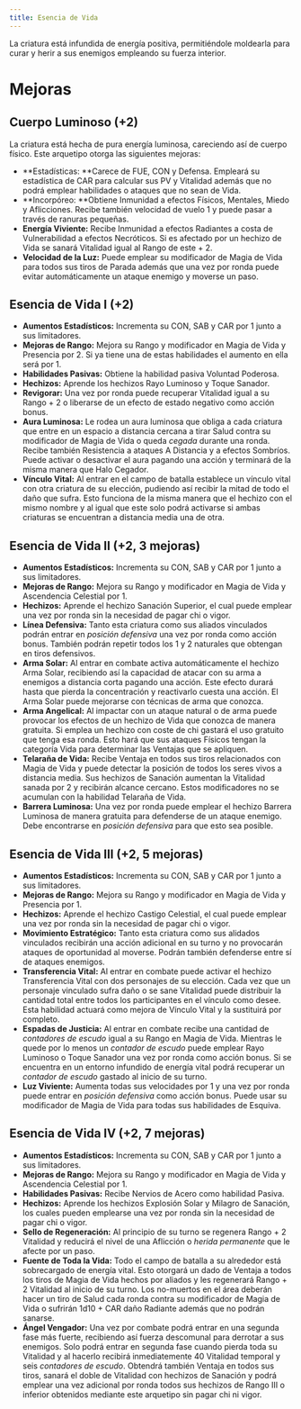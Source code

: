 ```yaml
---
title: Esencia de Vida
---
```


La criatura está infundida de energía positiva, permitiéndole moldearla para curar y herir a sus enemigos empleando su fuerza interior. 

# Mejoras

## Cuerpo Luminoso (+2)

La criatura está hecha de pura energía luminosa, careciendo así de cuerpo físico. Este arquetipo otorga las siguientes mejoras:

- **Estadísticas: **Carece de FUE, CON y Defensa. Empleará su estadística de CAR para calcular sus PV y Vitalidad además que no podrá emplear habilidades o ataques que no sean de Vida.
- **Incorpóreo: **Obtiene Inmunidad a efectos Físicos, Mentales, Miedo y Aflicciones. Recibe también velocidad de vuelo 1 y puede pasar a través de ranuras pequeñas. 
- **Energía Viviente:** Recibe Inmunidad a efectos Radiantes a costa de Vulnerabilidad a efectos Necróticos. Si es afectado por un hechizo de Vida se sanará Vitalidad igual al Rango de este + 2.
- **Velocidad de la Luz:** Puede emplear su modificador de Magia de Vida para todos sus tiros de Parada además que una vez por ronda puede evitar automáticamente un ataque enemigo y moverse un paso.

## Esencia de Vida I (+2)

- **Aumentos Estadísticos:** Incrementa su CON, SAB y CAR por 1 junto a sus limitadores.
- **Mejoras de Rango:** Mejora su Rango y modificador en Magia de Vida y Presencia por 2. Si ya tiene una de estas habilidades el aumento en ella será por 1. 
- **Habilidades Pasivas:** Obtiene la habilidad pasiva Voluntad Poderosa.
- **Hechizos:** Aprende los hechizos Rayo Luminoso y Toque Sanador.
- **Revigorar:** Una vez por ronda puede recuperar Vitalidad igual a su Rango + 2 o liberarse de un efecto de estado negativo como acción bonus. 
- **Aura Luminosa:** Le rodea un aura luminosa que obliga a cada criatura que entre en un espacio a distancia cercana a tirar Salud contra su modificador de Magia de Vida o queda <i>cegada</i> durante una ronda. Recibe también Resistencia a ataques A Distancia y a efectos Sombríos. Puede activar o desactivar el aura pagando una acción y terminará de la misma manera que Halo Cegador.
- **Vínculo Vital:** Al entrar en el campo de batalla establece un vínculo vital con otra criatura de su elección, pudiendo así recibir la mitad de todo el daño que sufra. Esto funciona de la misma manera que el hechizo con el mismo nombre y al igual que este solo podrá activarse si ambas criaturas se encuentran a distancia media una de otra.

## Esencia de Vida II (+2, 3 mejoras)

- **Aumentos Estadísticos:** Incrementa su CON, SAB y CAR por 1 junto a sus limitadores.
- **Mejoras de Rango:** Mejora su Rango y modificador en Magia de Vida y Ascendencia Celestial por 1.
- **Hechizos:** Aprende el hechizo Sanación Superior, el cual puede emplear una vez por ronda sin la necesidad de pagar chi o vigor.
- **Línea Defensiva:** Tanto esta criatura como sus aliados vinculados podrán entrar en *posición defensiva* una vez por ronda como acción bonus. También podrán repetir todos los 1 y 2 naturales que obtengan en tiros defensivos. 
- **Arma Solar:** Al entrar en combate activa automáticamente el hechizo Arma Solar, recibiendo así la capacidad de atacar con su arma a enemigos a distancia corta pagando una acción. Este efecto durará hasta que pierda la concentración y reactivarlo cuesta una acción. El Arma Solar puede mejorarse con técnicas de arma que conozca.
- **Arma Angelical:** Al impactar con un ataque natural o de arma puede provocar los efectos de un hechizo de Vida que conozca de manera gratuita. Si emplea un hechizo con coste de chi gastará el uso gratuito que tenga esa ronda. Esto hará que sus ataques Físicos tengan la categoría Vida para determinar las Ventajas que se apliquen.
- **Telaraña de Vida:** Recibe Ventaja en todos sus tiros relacionados con Magia de Vida y puede detectar la posición de todos los seres vivos a distancia media. Sus hechizos de Sanación aumentan la Vitalidad sanada por 2 y recibirán alcance cercano. Estos modificadores no se acumulan con la habilidad Telaraña de Vida.
- **Barrera Luminosa:** Una vez por ronda puede emplear el hechizo Barrera Luminosa de manera gratuita para defenderse de un ataque enemigo. Debe encontrarse en *posición defensiva* para que esto sea posible.

## Esencia de Vida III (+2, 5 mejoras)

- **Aumentos Estadísticos:** Incrementa su CON, SAB y CAR por 1 junto a sus limitadores.
- **Mejoras de Rango:** Mejora su Rango y modificador en Magia de Vida y Presencia por 1.
- **Hechizos:** Aprende el hechizo Castigo Celestial, el cual puede emplear una vez por ronda sin la necesidad de pagar chi o vigor.
- **Movimiento Estratégico:** Tanto esta criatura como sus alidados vinculados recibirán una acción adicional en su turno y no provocarán ataques de oportunidad al moverse. Podrán también defenderse entre sí de ataques enemigos. 
- **Transferencia Vital:** Al entrar en combate puede activar el hechizo Transferencia Vital con dos personajes de su elección. Cada vez que un personaje vinculado sufra daño o se sane Vitalidad puede distribuir la cantidad total entre todos los participantes en el vínculo como desee. Esta habilidad actuará como mejora de Vínculo Vital y la sustituirá por completo.
- **Espadas de Justicia:** Al entrar en combate recibe una cantidad de *contadores de escudo* igual a su Rango en Magia de Vida. Mientras le quede por lo menos un *contador de escudo* puede emplear Rayo Luminoso o Toque Sanador una vez por ronda como acción bonus. Si se encuentra en un entorno infundido de energía vital podrá recuperar un *contador de escudo* gastado al inicio de su turno.  
- **Luz Viviente:** Aumenta todas sus velocidades por 1 y una vez por ronda puede entrar en *posición defensiva* como acción bonus. Puede usar su modificador de Magia de Vida para todas sus habilidades de Esquiva.

## Esencia de Vida IV (+2, 7 mejoras)

- **Aumentos Estadísticos:** Incrementa su CON, SAB y CAR por 1 junto a sus limitadores.
- **Mejoras de Rango:** Mejora su Rango y modificador en Magia de Vida y Ascendencia Celestial por 1.
- **Habilidades Pasivas:** Recibe Nervios de Acero como habilidad Pasiva. 
- **Hechizos:** Aprende los hechizos Explosión Solar y Milagro de Sanación, los cuales pueden emplearse una vez por ronda sin la necesidad de pagar chi o vigor.
- **Sello de Regeneración:** Al principio de su turno se regenera Rango + 2 Vitalidad y reducirá el nivel de una Aflicción o *herida permanente* que le afecte por un paso. 
- **Fuente de Toda la Vida:** Todo el campo de batalla a su alrededor está sobrecargado de energía vital. Esto otorgará un dado de Ventaja a todos los tiros de Magia de Vida hechos por aliados y les regenerará Rango + 2 Vitalidad al inicio de su turno. Los no-muertos en el área deberán hacer un tiro de Salud cada ronda contra su modificador de Magia de Vida o sufrirán 1d10 + CAR daño Radiante además que no podrán sanarse.
- **Ángel Vengador:** Una vez por combate podrá entrar en una segunda fase más fuerte, recibiendo así fuerza descomunal para derrotar a sus enemigos. Solo podrá entrar en segunda fase cuando pierda toda su Vitalidad y al hacerlo recibirá inmediatemente 40 Vitalidad temporal y  seis *contadores de escudo*. Obtendrá también Ventaja en todos sus tiros, sanará el doble de Vitalidad con hechizos de Sanación y podrá emplear una vez adicional por ronda todos sus hechizos de Rango III o inferior obtenidos mediante este arquetipo sin pagar chi ni vigor. 